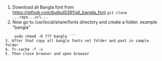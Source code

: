 1. Download all Bangla font from https://github.com/bulbul5391/all_bangla_font
```git clone ...repo...url...```
2. Now go to /usr/local/share/fonts directory and create a folder. example "bangla"
``` sudo mkdir bangla
    sudo chmod -R 777 bangla ```    
3. After that copy all bangla fonts not folder and past in sample folder
4. fc-cache -f -v
5. Then close browser and open browser

